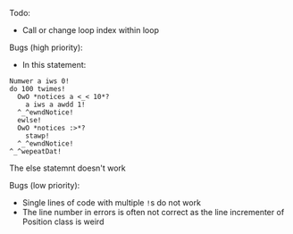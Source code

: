 Todo:
* Call or change loop index within loop

Bugs (high priority):
* In this statement:
```
Numwer a iws 0!
do 100 twimes!
  OwO *notices a <_< 10*?
    a iws a awdd 1!
  ^_^ewndNotice!
  ewlse!
  OwO *notices :>*?
    stawp!
  ^_^ewndNotice!
^_^wepeatDat!
```
  The else statemnt doesn't work

Bugs (low priority):
* Single lines of code with multiple `!`s do not work
* The line number in errors is often not correct as the line incrementer of Position class is weird
